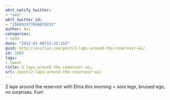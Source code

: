 ```yaml
---
aktt_notify_twitter:
- "yes"
aktt_twitter_id:
- "156093377690079233"
author: Avi
categories:
- none
date: "2012-01-08T15:22:15Z"
guid: http://aviflax.com/post/2-laps-around-the-reservoir-wi/
id: 1685
tags:
- tweet
title: 2 laps around the reservoir wi…
url: /post/2-laps-around-the-reservoir-wi/
---
```

2 laps around the reservoir with Elina this morning = sore legs, bruised ego, no surprises. Fun!
